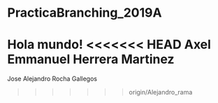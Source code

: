 # PracticaBranching_2019A
Hola mundo! 
<<<<<<< HEAD
Axel Emmanuel Herrera Martinez
=======
Jose Alejandro Rocha Gallegos
>>>>>>> origin/Alejandro_rama
